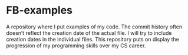 # FB-examples
A repository where I put examples of my code. The commit history often doesn’t reflect the creation date of the actual file. I will try to include creation dates in the individual files. This repository puts on display the progression of my programming skills over my CS career.
